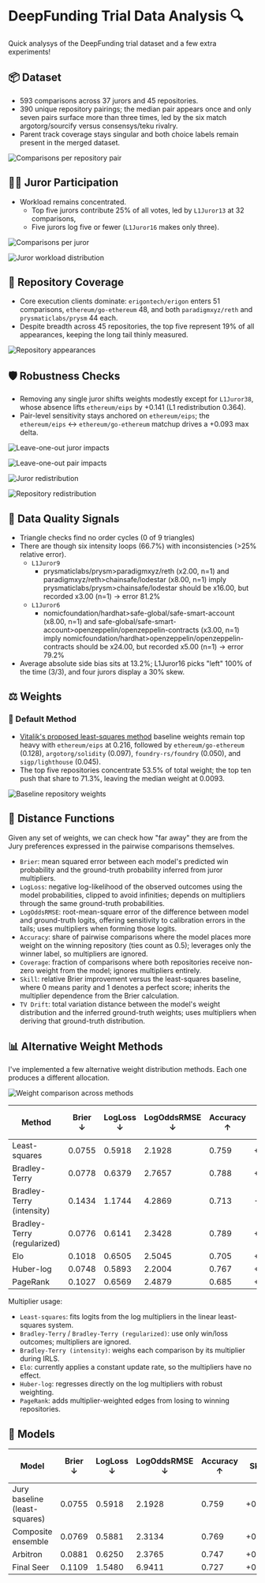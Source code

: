# DeepFunding Trial Data Analysis 🔍

Quick analysys of the DeepFunding trial dataset and a few extra experiments!

## 📦 Dataset

- 593 comparisons across 37 jurors and 45 repositories.
- 390 unique repository pairings; the median pair appears once and only seven pairs surface more than three times, led by the six match argotorg/sourcify versus consensys/teku rivalry.
- Parent track coverage stays singular and both choice labels remain present in the merged dataset.

![Comparisons per repository pair](figures/comparisons-per-repo-pair.png)

## 🧑‍⚖️ Juror Participation

- Workload remains concentrated.
  - Top five jurors contribute 25% of all votes, led by `L1Juror13` at 32 comparisons,
  - Five jurors log five or fewer (`L1Juror16` makes only three).

![Comparisons per juror](figures/comparisons-per-juror.png)

![Juror workload distribution](figures/comparisons-per-juror-hist.png)

## 🧬 Repository Coverage

- Core execution clients dominate: `erigontech/erigon` enters 51 comparisons, `ethereum/go-ethereum` 48, and both `paradigmxyz/reth` and `prysmaticlabs/prysm` 44 each.
- Despite breadth across 45 repositories, the top five represent 19% of all appearances, keeping the long tail thinly measured.

![Repository appearances](figures/appearances-per-repository.png)

## 🛡️ Robustness Checks

- Removing any single juror shifts weights modestly except for `L1Juror38`, whose absence lifts `ethereum/eips` by +0.141 (L1 redistribution 0.364).
- Pair-level sensitivity stays anchored on `ethereum/eips`; the `ethereum/eips` ↔ `ethereum/go-ethereum` matchup drives a +0.093 max delta.

![Leave-one-out juror impacts](figures/loo-juror-impacts.png)

![Leave-one-out pair impacts](figures/loo-pair-impacts.png)

![Juror redistribution](figures/loo-juror-redistribution.png)

![Repository redistribution](figures/loo-repository-redistribution.png)

## 🚨 Data Quality Signals

- Triangle checks find no order cycles (0 of 9 triangles)
- There are though six intensity loops (66.7%) with inconsistencies (>25% relative error).
  - `L1Juror9`
    - prysmaticlabs/prysm>paradigmxyz/reth (x2.00, n=1) and paradigmxyz/reth>chainsafe/lodestar (x8.00, n=1) imply prysmaticlabs/prysm>chainsafe/lodestar should be x16.00, but recorded x3.00 (n=1) → error 81.2%
  - `L1Juror6`
    - nomicfoundation/hardhat>safe-global/safe-smart-account (x8.00, n=1) and safe-global/safe-smart-account>openzeppelin/openzeppelin-contracts (x3.00, n=1) imply nomicfoundation/hardhat>openzeppelin/openzeppelin-contracts should be x24.00, but recorded x5.00 (n=1) → error 79.2%
- Average absolute side bias sits at 13.2%; L1Juror16 picks "left" 100% of the time (3/3), and four jurors display a 30% skew.

## ⚖️ Weights

### 🪪 Default Method

- [Vitalik's proposed least-squares method](https://github.com/deepfunding/scoring) baseline weights remain top heavy with `ethereum/eips` at 0.216, followed by `ethereum/go-ethereum` (0.128), `argotorg/solidity` (0.097), `foundry-rs/foundry` (0.050), and `sigp/lighthouse` (0.045).
- The top five repositories concentrate 53.5% of total weight; the top ten push that share to 71.3%, leaving the median weight at 0.0093.

![Baseline repository weights](figures/baseline-weights.png)

## 📐 Distance Functions

Given any set of weights, we can check how "far away" they are from the Jury preferences expressed in the pairwise comparisons themselves.

- `Brier`: mean squared error between each model's predicted win probability and the ground-truth probability inferred from juror multipliers.
- `LogLoss`: negative log-likelihood of the observed outcomes using the model probabilities, clipped to avoid infinities; depends on multipliers through the same ground-truth probabilities.
- `LogOddsRMSE`: root-mean-square error of the difference between model and ground-truth logits, offering sensitivity to calibration errors in the tails; uses multipliers when forming those logits.
- `Accuracy`: share of pairwise comparisons where the model places more weight on the winning repository (ties count as 0.5); leverages only the winner label, so multipliers are ignored.
- `Coverage`: fraction of comparisons where both repositories receive non-zero weight from the model; ignores multipliers entirely.
- `Skill`: relative Brier improvement versus the least-squares baseline, where 0 means parity and 1 denotes a perfect score; inherits the multiplier dependence from the Brier calculation.
- `TV Drift`: total variation distance between the model's weight distribution and the inferred ground-truth weights; uses multipliers when deriving that ground-truth distribution.

## 📊 Alternative Weight Methods

I've implemented a few alternative weight distribution methods. Each one produces a different allocation.

![Weight comparison across methods](figures/repo-weights-by-method.png)

| Method                      | Brier ↓ | LogLoss ↓ | LogOddsRMSE ↓ | Accuracy ↑ | Skill ↑ | TV Drift ↓ | Coverage |
| --------------------------- | ------- | --------- | ------------- | ---------- | ------- | ---------- | -------- |
| Least-squares               | 0.0755  | 0.5918    | 2.1928        | 0.759      | +0.4050 | 0.000      | 1.000    |
| Bradley-Terry               | 0.0778  | 0.6379    | 2.7657        | 0.788      | +0.3863 | 0.326      | 1.000    |
| Bradley-Terry (intensity)   | 0.1434  | 1.1744    | 4.2869        | 0.713      | -0.1307 | 0.679      | 1.000    |
| Bradley-Terry (regularized) | 0.0776  | 0.6141    | 2.3428        | 0.789      | +0.3879 | 0.323      | 1.000    |
| Elo                         | 0.1018  | 0.6505    | 2.5045        | 0.705      | +0.1975 | 0.313      | 1.000    |
| Huber-log                   | 0.0748  | 0.5893    | 2.2004        | 0.767      | +0.4104 | 0.035      | 1.000    |
| PageRank                    | 0.1027  | 0.6569    | 2.4879        | 0.685      | +0.1899 | 0.379      | 1.000    |

Multiplier usage:
- `Least-squares`: fits logits from the log multipliers in the linear least-squares system.
- `Bradley-Terry` / `Bradley-Terry (regularized)`: use only win/loss outcomes; multipliers are ignored.
- `Bradley-Terry (intensity)`: weighs each comparison by its multiplier during IRLS.
- `Elo`: currently applies a constant update rate, so the multipliers have no effect.
- `Huber-log`: regresses directly on the log multipliers with robust weighting.
- `PageRank`: adds multiplier-weighted edges from losing to winning repositories.

## 🤖 Models

| Model                         | Brier ↓ | LogLoss ↓ | LogOddsRMSE ↓ | Accuracy ↑ | Skill ↑ | TV Drift ↓ | Coverage |
| ----------------------------- | ------- | --------- | ------------- | ---------- | ------- | ---------- | -------- |
| Jury baseline (least-squares) | 0.0755  | 0.5918    | 2.1928        | 0.759      | +0.4050 | 0.000      | 1.000    |
| Composite ensemble            | 0.0769  | 0.5881    | 2.3134        | 0.769      | +0.3940 | 0.229      | 1.000    |
| Arbitron                      | 0.0881  | 0.6250    | 2.3765        | 0.747      | +0.3056 | 0.261      | 1.000    |
| Final Seer                    | 0.1109  | 1.5480    | 6.9411        | 0.727      | +0.1254 | 0.226      | 1.000    |
